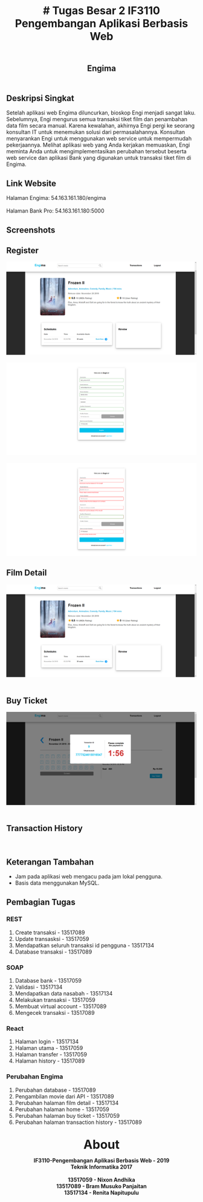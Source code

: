 <h1 align="center">
    <b>
        <br>
        # Tugas Besar 2 IF3110 Pengembangan Aplikasi Berbasis Web
        <br>
    </b>
</h1>

<h2 align="center">
    <b>
        <br>
        Engima
        <br>
        <br>
    </b>
</h2>

## Deskripsi Singkat

Setelah aplikasi web Engima diluncurkan, bioskop Engi menjadi sangat laku. Sebelumnya, Engi
mengurus semua transaksi tiket film dan penambahan data film secara manual. Karena
kewalahan, akhirnya Engi pergi ke seorang konsultan IT untuk menemukan solusi dari
permasalahannya. Konsultan menyarankan Engi untuk menggunakan web service untuk
mempermudah pekerjaannya. Melihat aplikasi web yang Anda kerjakan memuaskan, Engi
meminta Anda untuk mengimplementasikan perubahan tersebut beserta web service dan
aplikasi Bank yang digunakan untuk transaksi tiket film di Engima.

## Link Website

Halaman Engima: 54.163.161.180/engima
<br>
<br>
Halaman Bank Pro: 54.163.161.180:5000
<br>

## Screenshots

## Register
![register-img](screenshots/2/critic.PNG)
<br>
<br>
![register-correct](screenshots/2/register-correct.PNG)
<br>
<br>
![register-wrong](screenshots/2/register-wronginput.PNG)

## Film Detail
![critic-img](screenshots/2/critic.PNG)
<br>
<br>

## Buy Ticket
![timer-img](screenshots/2/timer.PNG)
<br>
<br>

## Transaction History
<br>

## Keterangan Tambahan

* Jam pada aplikasi web mengacu pada jam lokal pengguna.
* Basis data menggunakan MySQL.

## Pembagian Tugas

### REST
1. Create transaksi - 13517089
2. Update transasksi - 13517059
3. Mendapatkan seluruh transaksi id pengguna - 13517134
4. Database transaksi - 13517089

### SOAP
1. Database bank - 13517059
2. Validasi - 13517134
3. Mendapatkan data nasabah - 13517134
4. Melakukan transaksi - 13517059
5. Membuat virtual account - 13517089
6. Mengecek transaksi - 13517089

### React
1. Halaman login - 13517134
2. Halaman utama - 13517059
3. Halaman transfer - 13517059
4. Halaman history - 13517089

### Perubahan Engima
1. Perubahan database - 13517089
2. Pengambilan movie dari API - 13517089
3. Perubahan halaman film detail - 13517134
4. Perubahan halaman home - 13517059
5. Perubahan halaman buy ticket - 13517059
6. Perubahan halaman transaction history - 13517089

<p align="center">
    <b>
        <br>
        <font size="6">
            About
        </font>
    </b>
</p>

<p align="center">
    <b>
        IF3110-Pengembangan Aplikasi Berbasis Web - 2019
        <br>
        Teknik Informatika 2017
        <br>
        <br>
        13517059 - Nixon Andhika
        <br>
        13517089 - Bram Musuko Panjaitan
        <br>
        13517134 - Renita Napitupulu
    </b>
</p>